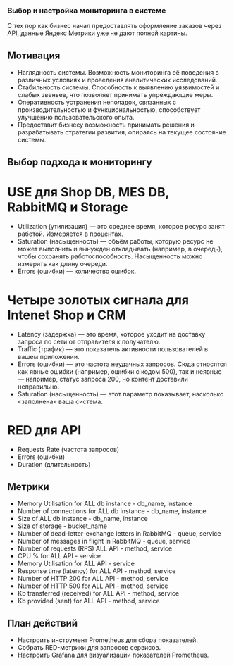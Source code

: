 ### Выбор и настройка мониторинга в системе

C тех пор как бизнес начал предоставлять оформление заказов через API, данные Яндекс Метрики уже не дают полной картины.

## Мотивация

 - Наглядность системы. Возможность мониторинга её поведения в различных условиях и проведения аналитических исследований.
 - Стабильность системы. Способность к выявлению уязвимостей и слабых звеньев, что позволяет принимать упреждающие меры.
 - Оперативность устранения неполадок, связанных с производительностью и функциональностью, способствует улучшению пользовательского опыта.
 - Предоставит бизнесу возможность принимать решения и разрабатывать стратегии развития, опираясь на текущее состояние системы.

## Выбор подхода к мониторингу

# USE для Shop DB, MES DB, RabbitMQ и Storage
 
 - Utilization (утилизация) — это среднее время, которое ресурс занят работой. Измеряется в процентах.
 - Saturation (насыщенность) — объём работы, которую ресурс не может выполнить и вынужден откладывать (например, в очередь), чтобы сохранять работоспособность. Насыщенность можно измерить как длину очереди.
 - Errors (ошибки) — количество ошибок.

# Четыре золотых сигнала для Intenet Shop и CRM

 - Latency (задержка) — это время, которое уходит на доставку запроса по сети от отправителя к получателю.
 - Traffic (трафик) — это показатель активности пользователей в вашем приложении.
 - Errors (ошибки) — это частота неудачных запросов. Сюда относятся как явные ошибки (например, ошибки с кодом 500), так и неявные — например, статус запроса 200, но контент доставили неправильно.
 - Saturation (насыщенность) — этот параметр показывает, насколько «заполнена» ваша система.

# RED для API

 - Requests Rate (частота запросов)
 - Errors (ошибки)
 - Duration (длительность)

## Метрики

 - Memory Utilisation for ALL db instance - db_name, instance
 - Number of connections for ALL db instance - db_name, instance
 - Size of ALL db instance - db_name, instance
 - Size of storage - bucket_name
 - Number of dead-letter-exchange letters in RabbitMQ - queue, service
 - Number of messages in flight in RabbitMQ - queue, service
 - Number of requests (RPS) ALL API - method, service
 - CPU % for ALL API - service
 - Memory Utilisation for ALL API - service
 - Response time (latency) for ALL API - method, service
 - Number of HTTP 200 for ALL API - method, service
 - Number of HTTP 500 for ALL API - method, service
 - Kb transferred (received) for ALL API - method, service
 - Kb provided (sent) for ALL API - method, service

## План действий

 - Настроить инструмент Prometheus для сбора показателей.
 - Собрать RED-метрики для запросов сервисов.
 - Настроить Grafana для визуализации показателей Prometheus.